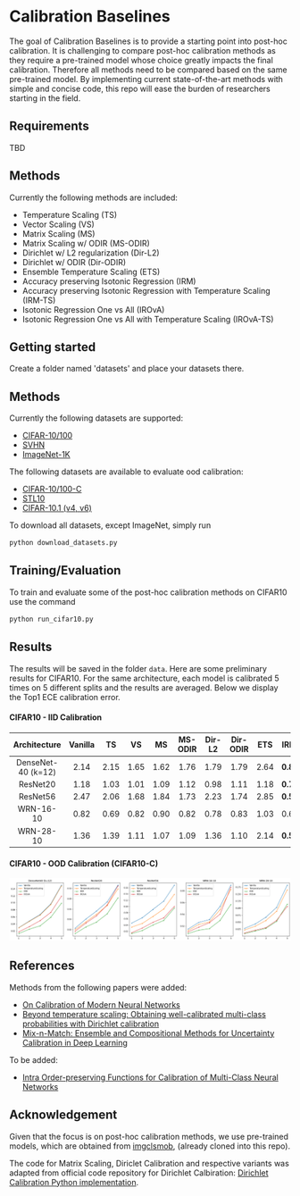 # Calibration Baselines

The goal of Calibration Baselines is to provide a starting point into post-hoc calibration. It is challenging to compare post-hoc calibration methods as they require a pre-trained model whose choice greatly impacts the final calibration. Therefore all methods need to be compared based on the same pre-trained model. By implementing current state-of-the-art methods with simple and concise code, this repo will ease the burden of researchers starting in the field.

## Requirements

TBD

## Methods

Currently the following methods are included:
 - Temperature Scaling (TS)
 - Vector Scaling (VS)
 - Matrix Scaling (MS)
 - Matrix Scaling w/ ODIR (MS-ODIR)
 - Dirichlet w/ L2 regularization (Dir-L2)
 - Dirichlet w/ ODIR (Dir-ODIR)
 - Ensemble Temperature Scaling (ETS)
 - Accuracy preserving Isotonic Regression (IRM)
 - Accuracy preserving Isotonic Regression with Temperature Scaling (IRM-TS)
 - Isotonic Regression One vs All (IROvA)
 - Isotonic Regression One vs All with Temperature Scaling (IROvA-TS)

## Getting started

Create a folder named 'datasets' and place your datasets there.

## Methods

Currently the following datasets are supported:
 - [CIFAR-10/100](https://www.cs.toronto.edu/~kriz/cifar.html)
 - [SVHN](http://ufldl.stanford.edu/housenumbers)
 - [ImageNet-1K](http://www.image-net.org)

The following datasets are available to evaluate ood calibration:
 -  [CIFAR-10/100-C](https://github.com/hendrycks/robustness)
 -  [STL10](https://cs.stanford.edu/~acoates/stl10/)
 -  [CIFAR-10.1 (v4, v6)](https://github.com/modestyachts/CIFAR-10.1)

To download all datasets, except ImageNet, simply run
```bash
python download_datasets.py
```


## Training/Evaluation

To train and evaluate some of the post-hoc calibration methods on CIFAR10 use the command

```bash
python run_cifar10.py
```

## Results

The results will be saved in the folder `data`. Here are some preliminary results for CIFAR10. For the same architecture, each model is calibrated 5 times on 5 different splits and the results are averaged. Below we display the Top1 ECE calibration error.

#### CIFAR10 - IID Calibration

|    Architecture    | Vanilla |  TS  |  VS  |  MS  | MS-ODIR | Dir-L2 | Dir-ODIR |  ETS |    IRM.  |   IROvA   |
|:------------------:|:-------:|:----:|:----:|:----:|:-------:|:------:|:--------:|:----:|:--------:|:---------:|
| DenseNet-40 (k=12) |    2.14 | 2.15 | 1.65 | 1.62 |    1.76 |   1.79 |     1.79 | 2.64 | **0.85** |    0.88   |
|           ResNet20 |    1.18 | 1.03 | 1.01 | 1.09 |    1.12 |   0.98 |     1.11 | 1.18 | **0.75** |    0.79   |
|           ResNet56 |    2.47 | 2.06 | 1.68 | 1.84 |    1.73 |   2.23 |     1.74 | 2.85 | **0.54** |    0.85   |
|          WRN-16-10 |    0.82 | 0.69 | 0.82 | 0.90 |    0.82 |   0.78 |     0.83 | 1.03 |   0.62   |  **0.53** |
|          WRN-28-10 |    1.36 | 1.39 | 1.11 | 1.07 |    1.09 |   1.36 |     1.10 | 2.14 | **0.52** |    0.63   |

#### CIFAR10 - OOD Calibration (CIFAR10-C)

![Preliminary Results CIFAR10-C](assets/prelim_results_CIFAR10-C.png)

## References

Methods from the following papers were added:
 - [On Calibration of Modern Neural Networks](https://arxiv.org/abs/1706.04599)
 - [Beyond temperature scaling: Obtaining well-calibrated multi-class probabilities with Dirichlet calibration](https://arxiv.org/abs/1910.12656)
 - [Mix-n-Match: Ensemble and Compositional Methods for Uncertainty Calibration in Deep Learning](https://arxiv.org/abs/2003.07329)

To be added:
 - [Intra Order-preserving Functions for Calibration of Multi-Class Neural Networks](https://arxiv.org/abs/2003.06820)

## Acknowledgement

Given that the focus is on post-hoc calibration methods, we use pre-trained models, which are obtained from [imgclsmob](https://github.com/osmr/imgclsmob), (already cloned into this repo).

The code for Matrix Scaling, Diriclet Calibration and respective variants was adapted from official code repository for Dirichlet Calbiration: [Dirichlet Calibration Python implementation](https://github.com/dirichletcal/dirichlet_python).
